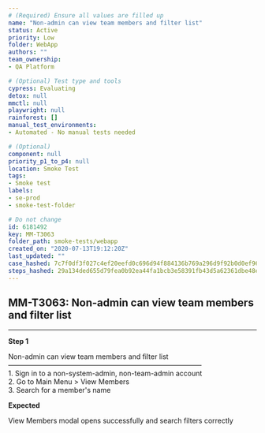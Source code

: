 ```yaml
---
# (Required) Ensure all values are filled up
name: "Non-admin can view team members and filter list"
status: Active
priority: Low
folder: WebApp
authors: ""
team_ownership: 
- QA Platform

# (Optional) Test type and tools
cypress: Evaluating
detox: null
mmctl: null
playwright: null
rainforest: []
manual_test_environments: 
- Automated - No manual tests needed

# (Optional)
component: null
priority_p1_to_p4: null
location: Smoke Test
tags: 
- Smoke test
labels: 
- se-prod
- smoke-test-folder

# Do not change
id: 6181492
key: MM-T3063
folder_path: smoke-tests/webapp
created_on: "2020-07-13T19:12:20Z"
last_updated: ""
case_hashed: 7c7f0df3f027c4ef20eefd0c696d94f884136b769a296d9f92b0d0ef96afe25f9029dad027e75751f0e67dc7e0ebcc08
steps_hashed: 29a134ded655d79fea0b92ea44fa1bcb3e58391fb43d5a62361dbe48e9b47c7e8bfa266e4ff704335a7e792975f704fb
---
```


## MM-T3063: Non-admin can view team members and filter list

---

**Step 1**

Non-admin can view team members and filter list\
————————————————————————————\
1\. Sign in to a non-system-admin, non-team-admin account\
2\. Go to Main Menu > View Members\
3\. Search for a member's name

**Expected**

View Members modal opens successfully and search filters correctly
